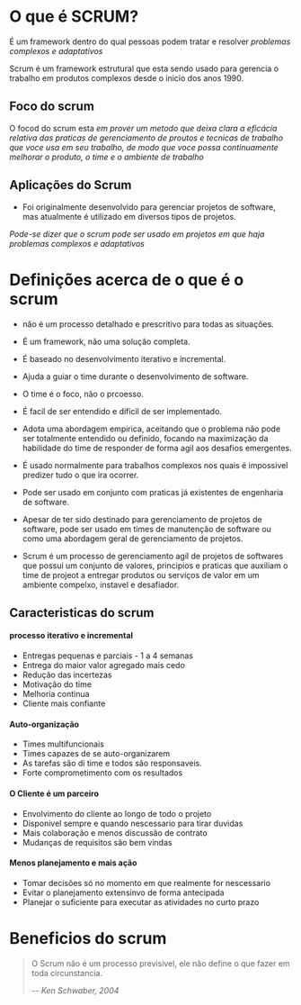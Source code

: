 # O que é SCRUM?

É um framework dentro do qual pessoas podem tratar e resolver *problemas complexos e adaptativos* 

Scrum é um framework estrutural que esta sendo usado para gerencia o trabalho em produtos complexos desde o inicio dos anos 1990.

## Foco do scrum

O focod do scrum esta *em prover um metodo que deixa clara a eficácia relativa das praticas de gerenciamento de proutos e tecnicas de trabalho que voce usa em seu trabalho, de modo que voce possa continuamente melhorar o produto, o time e o ambiente de trabalho*

## Aplicações do Scrum

- Foi originalmente desenvolvido para gerenciar projetos de software, mas atualmente é utilizado em diversos tipos de projetos.

*Pode-se dizer que o scrum pode ser usado em projetos em que haja problemas complexos e adaptativos* 


# Definições acerca de o que é o scrum

- não é um processo detalhado e prescritivo para todas as situações.

- É um framework, não uma solução completa.

- É baseado no desenvolvimento iterativo e incremental.

- Ajuda a guiar o time durante o desenvolvimento de software.

- O time é o foco, não o prcoesso.

- É facil de ser entendido e dificil de ser implementado.

- Adota uma abordagem empirica, aceitando que o problema não pode ser totalmente entendido ou definido, focando na maximização da habilidade do time de responder de forma agil aos desafios emergentes.

- É usado normalmente para trabalhos complexos  nos quais é impossivel predizer tudo o que ira ocorrer.

- Pode ser usado em conjunto com praticas já existentes de engenharia de software.

- Apesar de ter sido destinado para gerenciamento de projetos de software, pode ser usado em times de manutenção de software ou como uma abordagem geral de gerenciamento de projetos.

- Scrum é um processo de gerenciamento agil de projetos de softwares que possui um conjunto de valores, principios e praticas que auxiliam o time de projeot a entregar produtos ou serviços de valor em um ambiente compelxo, instavel e desafiador.


## Caracteristicas do scrum

#### processo iterativo e incremental

- Entregas pequenas e parciais - 1 a 4 semanas
- Entrega do maior valor agregado mais cedo
- Redução das incertezas
- Motivação do time
- Melhoria continua
- Cliente mais confiante

#### Auto-organização

- Times multifuncionais
- Times capazes de se auto-organizarem
- As tarefas são di time e todos são responsaveis.
- Forte comprometimento com os resultados

#### O Cliente é um parceiro

- Envolvimento do cliente ao longo de todo o projeto
- Disponivel sempre e quando nescessario para tirar duvidas
- Mais colaboração e menos discussão de contrato
- Mudanças de requisitos são bem vindas


#### Menos planejamento e mais ação

- Tomar decisões só no momento em que realmente for nescessario
- Evitar o planejamento extensinvo de forma antecipada
- Planejar o suficiente para executar as atividades no curto prazo


# Beneficios do scrum

> O Scrum não é um processo previsivel, ele não define o que fazer em toda circunstancia.
>
> -- <cite>Ken Schwaber, 2004</cite>
